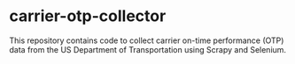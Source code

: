# carrier-otp-collector
This repository contains code to collect carrier on-time performance (OTP) data from the US Department of Transportation using Scrapy and Selenium.

